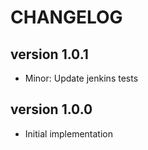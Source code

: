 CHANGELOG
=========

version 1.0.1
-------------
* Minor: Update jenkins tests

version 1.0.0
-------------
* Initial implementation

